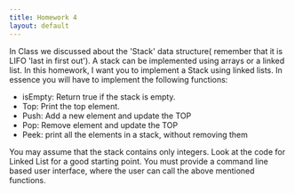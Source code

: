 ```yaml
---
title: Homework 4
layout: default
---
```


In Class we discussed about the 'Stack' data structure( remember that it is LIFO 'last in first out'). A stack can be implemented using arrays or a linked list. In this homework, I want you to implement a Stack using linked lists.
In essence you will have to implement the following functions:

* isEmpty: Return true if the stack is empty. 
* Top:  Print the top element.
* Push: Add a new element and update the TOP
* Pop: 	Remove element and update the TOP
* Peek: print all the elements in a stack, without removing them 

You may assume that the stack contains only integers. 
Look at the code for Linked List for a good starting point.
You must provide a command line based user interface, where the user can call the above mentioned functions. 


